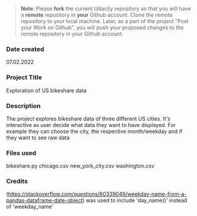 >**Note**: Please **fork** the current Udacity repository so that you will have a **remote** repository in **your** Github account. Clone the remote repository to your local machine. Later, as a part of the project "Post your Work on Github", you will push your proposed changes to the remote repository in your Github account.

### Date created
07.02.2022

### Project Title
Exploration of US bikeshare data

### Description
The project explores bikeshare data of three different US cities. It's interactive as user decide what data they want to have displayed. For example they can choose the city, the respective month/weekday and if they want to see raw data

### Files used
bikeshare.py
chicago.csv
new_york_city.csv
washington.csv

### Credits
(https://stackoverflow.com/questions/60339049/weekday-name-from-a-pandas-dataframe-date-object) was used to include 'day_name()' instead of 'weekday_name'
